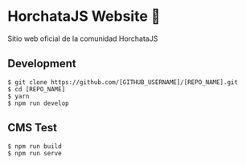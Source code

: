 # HorchataJS Website 🔗

Sitio web oficial de la comunidad HorchataJS

## Development

```
$ git clone https://github.com/[GITHUB_USERNAME]/[REPO_NAME].git
$ cd [REPO_NAME]
$ yarn
$ npm run develop
```

## CMS Test

```
$ npm run build
$ npm run serve
```
